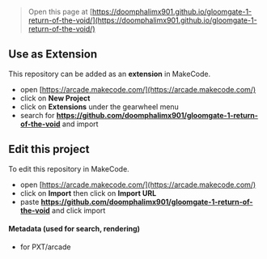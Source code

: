  


> Open this page at [https://doomphalimx901.github.io/gloomgate-1-return-of-the-void/](https://doomphalimx901.github.io/gloomgate-1-return-of-the-void/)

## Use as Extension

This repository can be added as an **extension** in MakeCode.

* open [https://arcade.makecode.com/](https://arcade.makecode.com/)
* click on **New Project**
* click on **Extensions** under the gearwheel menu
* search for **https://github.com/doomphalimx901/gloomgate-1-return-of-the-void** and import

## Edit this project

To edit this repository in MakeCode.

* open [https://arcade.makecode.com/](https://arcade.makecode.com/)
* click on **Import** then click on **Import URL**
* paste **https://github.com/doomphalimx901/gloomgate-1-return-of-the-void** and click import

#### Metadata (used for search, rendering)

* for PXT/arcade
<script src="https://makecode.com/gh-pages-embed.js"></script><script>makeCodeRender("{{ site.makecode.home_url }}", "{{ site.github.owner_name }}/{{ site.github.repository_name }}");</script>
